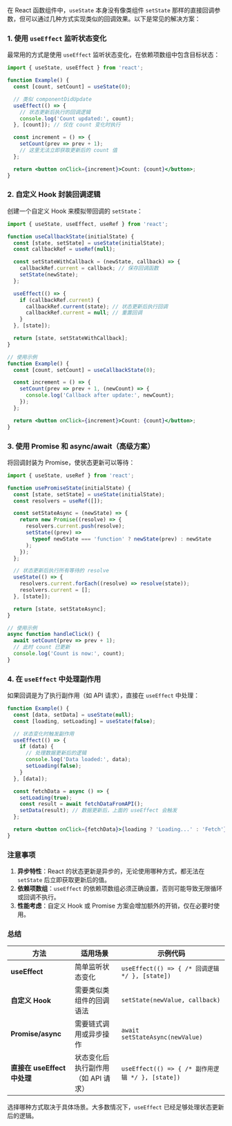 在 React 函数组件中，`useState` 本身没有像类组件 `setState` 那样的直接回调参数，但可以通过几种方式实现类似的回调效果。以下是常见的解决方案：


### **1. 使用 `useEffect` 监听状态变化**
最常用的方式是使用 `useEffect` 监听状态变化，在依赖项数组中包含目标状态：

```jsx
import { useState, useEffect } from 'react';

function Example() {
  const [count, setCount] = useState(0);

  // 类似 componentDidUpdate
  useEffect(() => {
    // 状态更新后执行的回调逻辑
    console.log('Count updated:', count);
  }, [count]); // 仅在 count 变化时执行

  const increment = () => {
    setCount(prev => prev + 1);
    // 这里无法立即获取更新后的 count 值
  };

  return <button onClick={increment}>Count: {count}</button>;
}
```


### **2. 自定义 Hook 封装回调逻辑**
创建一个自定义 Hook 来模拟带回调的 `setState`：

```jsx
import { useState, useEffect, useRef } from 'react';

function useCallbackState(initialState) {
  const [state, setState] = useState(initialState);
  const callbackRef = useRef(null);

  const setStateWithCallback = (newState, callback) => {
    callbackRef.current = callback; // 保存回调函数
    setState(newState);
  };

  useEffect(() => {
    if (callbackRef.current) {
      callbackRef.current(state); // 状态更新后执行回调
      callbackRef.current = null; // 重置回调
    }
  }, [state]);

  return [state, setStateWithCallback];
}

// 使用示例
function Example() {
  const [count, setCount] = useCallbackState(0);

  const increment = () => {
    setCount(prev => prev + 1, (newCount) => {
      console.log('Callback after update:', newCount);
    });
  };

  return <button onClick={increment}>Count: {count}</button>;
}
```


### **3. 使用 Promise 和 async/await（高级方案）**
将回调封装为 Promise，使状态更新可以等待：

```jsx
import { useState, useRef } from 'react';

function usePromiseState(initialState) {
  const [state, setState] = useState(initialState);
  const resolvers = useRef([]);

  const setStateAsync = (newState) => {
    return new Promise((resolve) => {
      resolvers.current.push(resolve);
      setState((prev) =>
        typeof newState === 'function' ? newState(prev) : newState
      );
    });
  };

  // 状态更新后执行所有等待的 resolve
  useState(() => {
    resolvers.current.forEach((resolve) => resolve(state));
    resolvers.current = [];
  }, [state]);

  return [state, setStateAsync];
}

// 使用示例
async function handleClick() {
  await setCount(prev => prev + 1);
  // 此时 count 已更新
  console.log('Count is now:', count);
}
```


### **4. 在 `useEffect` 中处理副作用**
如果回调是为了执行副作用（如 API 请求），直接在 `useEffect` 中处理：

```jsx
function Example() {
  const [data, setData] = useState(null);
  const [loading, setLoading] = useState(false);

  // 状态变化时触发副作用
  useEffect(() => {
    if (data) {
      // 处理数据更新后的逻辑
      console.log('Data loaded:', data);
      setLoading(false);
    }
  }, [data]);

  const fetchData = async () => {
    setLoading(true);
    const result = await fetchDataFromAPI();
    setData(result); // 数据更新后，上面的 useEffect 会触发
  };

  return <button onClick={fetchData}>{loading ? 'Loading...' : 'Fetch'}</button>;
}
```


### **注意事项**
1. **异步特性**：React 的状态更新是异步的，无论使用哪种方式，都无法在 `setState` 后立即获取更新后的值。
2. **依赖项数组**：`useEffect` 的依赖项数组必须正确设置，否则可能导致无限循环或回调不执行。
3. **性能考虑**：自定义 Hook 或 Promise 方案会增加额外的开销，仅在必要时使用。


### **总结**
| **方法**                     | **适用场景**                     | **示例代码**                                                                 |
|------------------------------|----------------------------------|-----------------------------------------------------------------------------|
| **useEffect**               | 简单监听状态变化                 | `useEffect(() => { /* 回调逻辑 */ }, [state])`                              |
| **自定义 Hook**              | 需要类似类组件的回调语法         | `setState(newValue, callback)`                                              |
| **Promise/async**            | 需要链式调用或异步操作           | `await setStateAsync(newValue)`                                             |
| **直接在 useEffect 中处理**  | 状态变化后执行副作用（如 API 请求） | `useEffect(() => { /* 副作用逻辑 */ }, [state])`                            |

选择哪种方式取决于具体场景。大多数情况下，`useEffect` 已经足够处理状态更新后的逻辑。